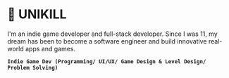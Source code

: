 # 🌠 UNIKILL

I'm an indie game developer and full-stack developer. Since I was 11, my dream has been to become a software engineer and build innovative real-world apps and games.

**`Indie Game Dev (Programming/ UI/UX/ Game Design & Level Design/ Problem Solving) `**

